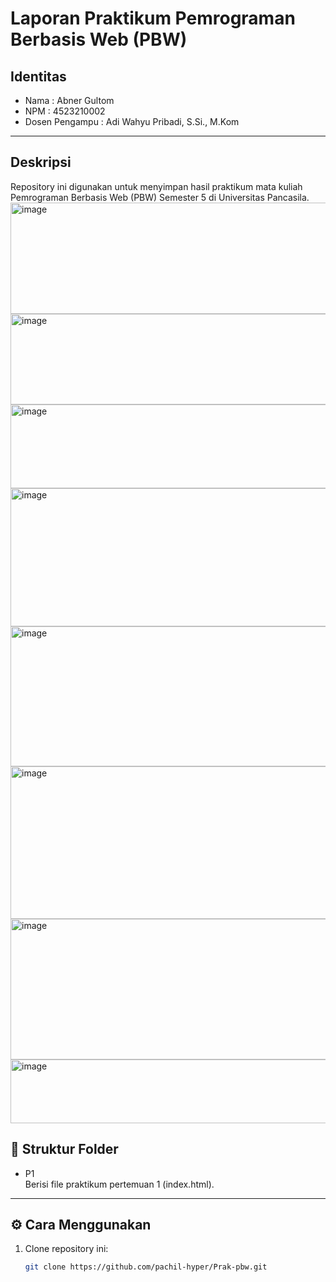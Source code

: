 # Laporan Praktikum Pemrograman Berbasis Web (PBW)

## Identitas
- Nama : Abner Gultom  
- NPM  : 4523210002  
- Dosen Pengampu : 	Adi Wahyu Pribadi, S.Si., M.Kom  

---

## Deskripsi
Repository ini digunakan untuk menyimpan hasil praktikum mata kuliah Pemrograman Berbasis Web (PBW) Semester 5 di Universitas Pancasila.
<img width="1179" height="178" alt="image" src="https://github.com/user-attachments/assets/48d32e46-1b6c-43d6-a7ab-706e734439a7" />
<img width="1185" height="145" alt="image" src="https://github.com/user-attachments/assets/dd597603-1344-4efd-83bc-eaaacea49907" />
<img width="1199" height="134" alt="image" src="https://github.com/user-attachments/assets/2cc660c6-3a90-4377-99e4-e3fd70ae98bb" />
<img width="1181" height="221" alt="image" src="https://github.com/user-attachments/assets/a95101df-2795-49ac-88f6-e4595f9eb042" />
<img width="1177" height="224" alt="image" src="https://github.com/user-attachments/assets/5dea3840-63ca-49f2-ad67-81dbe3ad5c7a" />
<img width="1201" height="244" alt="image" src="https://github.com/user-attachments/assets/ca88c007-45e6-4fa9-bd62-9ca72909403f" />
<img width="1203" height="225" alt="image" src="https://github.com/user-attachments/assets/974b51e6-5467-480d-ab9a-af42eb88eb8d" />
<img width="1181" height="102" alt="image" src="https://github.com/user-attachments/assets/cb48a924-8b83-428a-8d91-05af12cfd868" />

## 📂 Struktur Folder
- P1  
  Berisi file praktikum pertemuan 1 (index.html).

---

## ⚙ Cara Menggunakan
1. Clone repository ini:
   ```bash
   git clone https://github.com/pachil-hyper/Prak-pbw.git

